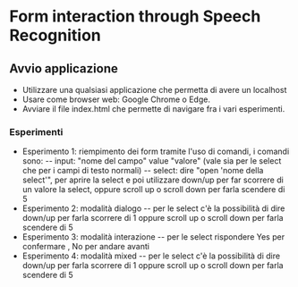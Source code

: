 # Form interaction through Speech Recognition

## Avvio applicazione

- Utilizzare una qualsiasi applicazione che permetta di avere un localhost
- Usare come browser web: Google Chrome o Edge.
- Avviare il file index.html che permette di navigare fra i vari esperimenti.


### Esperimenti
- Esperimento 1: riempimento dei form tramite l'uso di comandi, i comandi sono:
 -- input: "nome del campo" value "valore" (vale sia per le select che per i campi di testo normali)
 -- select: dire "open 'nome della select'", per aprire la select e poi utilizzare down/up per far scorrere di un valore la select, oppure scroll up o scroll down per farla scendere di 5
- Esperimento 2: modalità dialogo
   -- per le select c'è la possibilità di dire down/up per farla scorrere di 1 oppure scroll up o scroll down per farla scendere di 5
- Esperimento 3: modalità interazione
 -- per le select rispondere Yes per confermare , No per andare avanti
- Esperimento 4: modalità mixed
-- per le select c'è la possibilità di dire down/up per farla scorrere di 1 oppure scroll up o scroll down per farla scendere di 5
